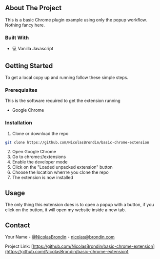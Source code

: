 <!-- ABOUT THE PROJECT -->
## About The Project

This is a basic Chrome plugin example using only the popup workflow. Nothing fancy here.

### Built With

* 💻 Vanilla Javascript

<!-- GETTING STARTED -->
## Getting Started

To get a local copy up and running follow these simple steps.

### Prerequisites

This is the software required to get the extension running
* Google Chrome

### Installation
 
1. Clone or download the repo
```sh
git clone https://github.com/NicolasBrondin/basic-chrome-extension
```
2. Open Google Chrome
3. Go to chrome://extensions
3. Enable the developer mode
4. Click on the "Loaded unpacked extension" button
5. Choose the location wherrre you clone the repo
6. The extension is now installed


<!-- USAGE EXAMPLES -->
## Usage

The only thing this extension does is to open a popup with a button, if you click on the button, it will open my website inside a new tab.

<!-- CONTACT -->
## Contact

Your Name - [@NicolasBrondin](https://twitter.com/NicolasBrondin) - nicolas@brondin.com

Project Link: [https://github.com/NicolasBrondin/basic-chrome-extension](https://github.com/NicolasBrondin/basic-chrome-extension)